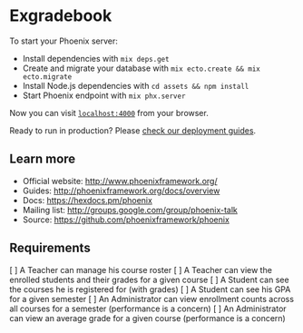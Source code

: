 # Exgradebook

To start your Phoenix server:

  * Install dependencies with `mix deps.get`
  * Create and migrate your database with `mix ecto.create && mix ecto.migrate`
  * Install Node.js dependencies with `cd assets && npm install`
  * Start Phoenix endpoint with `mix phx.server`

Now you can visit [`localhost:4000`](http://localhost:4000) from your browser.

Ready to run in production? Please [check our deployment guides](http://www.phoenixframework.org/docs/deployment).

## Learn more

  * Official website: http://www.phoenixframework.org/
  * Guides: http://phoenixframework.org/docs/overview
  * Docs: https://hexdocs.pm/phoenix
  * Mailing list: http://groups.google.com/group/phoenix-talk
  * Source: https://github.com/phoenixframework/phoenix

## Requirements

[ ] A Teacher can manage his course roster
[ ] A Teacher can view the enrolled students and their grades for a given course
[ ] A Student can see the courses he is registered for (with grades)
[ ] A Student can see his GPA for a given semester
[ ] An Administrator can view enrollment counts across all courses for a semester (performance is a concern)
[ ] An Administrator can view an average grade for a given course (performance is a concern)
